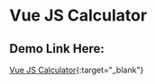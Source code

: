 # Vue JS Calculator

## Demo Link Here:
[Vue JS Calculator](https://alaminmusa911.github.io/vueJsCalculator/){:target="_blank"}
